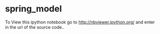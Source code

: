 # spring_model

To View this ipython notebook go to 
http://nbviewer.ipython.org/
and enter in the url of the source code..  
